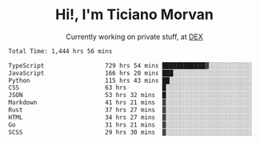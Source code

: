 <h1 align="center">Hi!, I'm Ticiano Morvan</h1>
<p align="center">Currently working on private stuff, at <a href="https://getdex.ai" target="_blank">DEX</a></p>

<!--START_SECTION:waka-->

```txt
Total Time: 1,444 hrs 56 mins

TypeScript                 729 hrs 54 mins ████████████▓░░░░░░░░░░░░   50.51 %
JavaScript                 166 hrs 20 mins ███░░░░░░░░░░░░░░░░░░░░░░   11.51 %
Python                     115 hrs 43 mins ██░░░░░░░░░░░░░░░░░░░░░░░   08.01 %
CSS                        63 hrs          █░░░░░░░░░░░░░░░░░░░░░░░░   04.36 %
JSON                       53 hrs 32 mins  █░░░░░░░░░░░░░░░░░░░░░░░░   03.71 %
Markdown                   41 hrs 21 mins  ▓░░░░░░░░░░░░░░░░░░░░░░░░   02.86 %
Rust                       37 hrs 27 mins  ▓░░░░░░░░░░░░░░░░░░░░░░░░   02.59 %
HTML                       34 hrs 27 mins  ▓░░░░░░░░░░░░░░░░░░░░░░░░   02.38 %
Go                         31 hrs 21 mins  ▓░░░░░░░░░░░░░░░░░░░░░░░░   02.17 %
SCSS                       29 hrs 30 mins  ▓░░░░░░░░░░░░░░░░░░░░░░░░   02.04 %
```

<!--END_SECTION:waka-->
